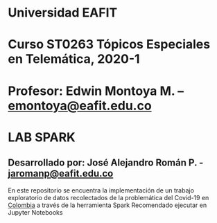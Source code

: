 # Universidad EAFIT
# Curso ST0263 Tópicos Especiales en Telemática, 2020-1
# Profesor: Edwin Montoya M. – emontoya@eafit.edu.co

# LAB SPARK
## Desarrollado por: José Alejandro Román P. - jaromanp@eafit.edu.co

En este repositorio se encuentra la implementación de un trabajo exploratorio de datos recolectados de la problemática del Covid-19 en [Colombia](https://www.datos.gov.co/Salud-y-Protecci-n-Social/Casos-positivos-de-COVID-19-en-Colombia/gt2j-8ykr/data) a través de la herramienta Spark
Recomendado ejecutar en Jupyter Notebooks
